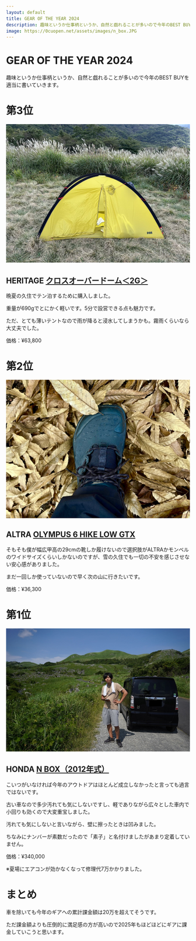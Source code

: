 ```yaml
---
layout: default
title: GEAR OF THE YEAR 2024
description: 趣味というか仕事柄というか、自然と戯れることが多いので今年のBEST BUYを適当に書いていきます。
image: https://0cuopen.net/assets/images/n_box.JPG
---
```


# GEAR OF THE YEAR 2024

趣味というか仕事柄というか、自然と戯れることが多いので今年のBEST BUYを適当に書いていきます。

# 第3位

<img src="assets/images/crossover_dome.jpg" class="blog_image">

## HERITAGE [クロスオーバードーム＜2G＞](https://heritage.co.jp/Gears/COD_2G.html)

晩夏の久住でテン泊するために購入しました。

重量が690gでとにかく軽いです。5分で設営できる点も魅力です。

ただ、とても薄いテントなので雨が降ると浸水してしまうかも。霧雨くらいなら大丈夫でした。

価格：¥63,800

# 第2位

<img src="assets/images/altra.jpg" class="blog_image">

## ALTRA [OLYMPUS 6 HIKE LOW GTX](https://altrafootwear.jp/products/olympushikelowgtx2m24fw)

そもそも僕が幅広甲高の29cmの靴しか履けないので選択肢がALTRAかモンベルのワイドサイズくらいしかないのですが、雪の久住でも一切の不安を感じさせない安心感がありました。

まだ一回しか使っていないので早く次の山に行きたいです。

価格：¥36,300

# 第1位

<img src="assets/images/n_box.JPG" class="blog_image">

## HONDA [N BOX（2012年式）](https://www.honda.co.jp/auto-archive/nbox/2012/)

こいつがいなければ今年のアウトドアはほとんど成立しなかったと言っても過言ではないです。

古い車なので多少汚れても気にしないですし、軽でありながら広々とした車内で小回りも効くので大変重宝しました。

汚れても気にしないと言いながら、壁に擦ったときは凹みました。

ちなみにナンバーが素数だったので「素子」と名付けましたがあまり定着していません。

価格：¥340,000

※夏場にエアコンが効かなくなって修理代7万かかりました。

# まとめ

車を除いても今年のギアへの累計課金額は20万を超えてそうです。

ただ課金額よりも圧倒的に満足感の方が高いので2025年もほどほどにギアに課金していこうと思います。
